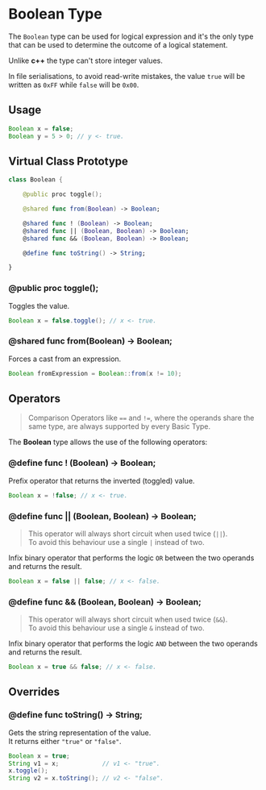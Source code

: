 
# Boolean Type

The `Boolean` type can be used for logical expression and
it's the only type that can be used to determine
the outcome of a logical statement.

Unlike **c++** the type can't store integer values.

In file serialisations, to avoid read-write
mistakes, the value `true` will be written
as `0xFF` while `false` will be `0x00`.

## Usage

``` java
Boolean x = false;
Boolean y = 5 > 0; // y <- true.
```

## Virtual Class Prototype

``` swift
class Boolean {

	@public proc toggle();

	@shared func from(Boolean) -> Boolean;

	@shared func ! (Boolean) -> Boolean;
	@shared func || (Boolean, Boolean) -> Boolean;
	@shared func && (Boolean, Boolean) -> Boolean;

	@define func toString() -> String;

}
```

### @public proc toggle();

Toggles the value.

``` java
Boolean x = false.toggle(); // x <- true.
```

### @shared func from(Boolean) -> Boolean;

Forces a cast from an expression.

``` java
Boolean fromExpression = Boolean::from(x != 10);
```

## Operators

> Comparison Operators like `==` and `!=`,
> where the operands share the same type,
> are always supported by every Basic Type.

The **Boolean** type allows the use of the following operators:

### @define func ! (Boolean) -> Boolean;

Prefix operator that returns the inverted (toggled) value.

``` java
Boolean x = !false; // x <- true.
```

### @define func || (Boolean, Boolean) -> Boolean;

> This operator will always short circuit when used twice (`||`).\
> To avoid this behaviour use a single `|` instead of two.

Infix binary operator that performs the logic `OR`
between the two operands and returns the result.

``` java
Boolean x = false || false; // x <- false.
```

### @define func && (Boolean, Boolean) -> Boolean;

> This operator will always short circuit when used twice (`&&`).\
> To avoid this behaviour use a single `&` instead of two.

Infix binary operator that performs the logic `AND`
between the two operands and returns the result.

``` java
Boolean x = true && false; // x <- false.
```

## Overrides

### @define func toString() -> String;

Gets the string representation of the value.\
It returns either `"true"` or `"false"`.

``` java
Boolean x = true;
String v1 = x;            // v1 <- "true".
x.toggle();
String v2 = x.toString(); // v2 <- "false".
```
